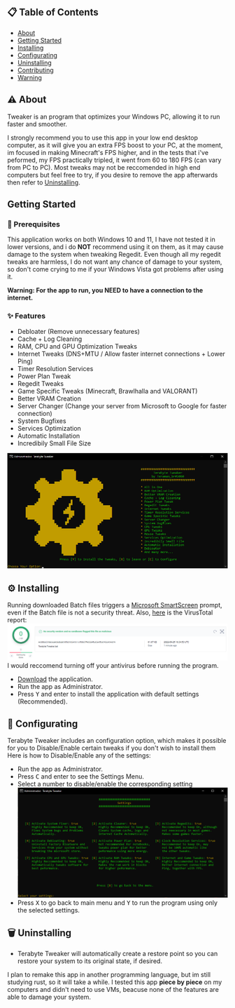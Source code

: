

## 📋 Table of Contents

- [About](#about)
- [Getting Started](#getting_started)
- [Installing](#installing)
- [Configurating](#installing)
- [Uninstalling](#uninstalling)
- [Contributing](#contributing)
- [Warning](#warning)

## ⚠️ About <a name = "about"></a>

Tweaker is an program that optimizes your Windows PC, allowing it to run faster and smoother.

I strongly recommend you to use this app in your low end desktop computer, as it will give you an extra FPS boost to your PC, at the moment, im focused in making Minecraft's FPS higher, and in the tests that i've peformed, my FPS practically tripled, it went from 60 to 180 FPS (can vary from PC to PC).
Most tweaks may not be reccomended in high end computers but feel free to try, if you desire to remove the app afterwards then refer to [Uninstalling](#uninstalling).

## Getting Started <a name = "getting_started"></a>
### 🛑 Prerequisites

This application works on both Windows 10 and 11, I have not tested it in lower versions, and i do **NOT** recommend using it on them, as it may cause damage to the system when tweaking Regedit.
Even though all my regedit tweaks are harmless, I do not want any chance of damage to your system, so don't come crying to me if your Windows Vista got problems after using it.

**Warning: For the app to run, you NEED to have a connection to the internet.**

### ✨ Features <a name = "features"></a>
- Debloater (Remove unnecessary features)
- Cache + Log Cleaning
- RAM, CPU and GPU Optimization Tweaks
- Internet Tweaks (DNS+MTU / Allow faster internet connections + Lower Ping)
- Timer Resolution Services
- Power Plan Tweak
- Regedit Tweaks
- Game Specific Tweaks (Minecraft, Brawlhalla and VALORANT)
- Better VRAM Creation
- Server Changer (Change your server from Microsoft to Google for faster connection)
- System Bugfixes
- Services Optimization
- Automatic Installation
- Incredibily Small File Size


![](https://github.com/Teramanbr/TerabyteTweaker/blob/main/images/ingles.png?raw=true)

## ⚙️ Installing <a name = "installing"></a>

Running downloaded Batch files triggers a [Microsoft SmartScreen](https://docs.microsoft.com/pt-br/windows/security/threat-protection/microsoft-defender-smartscreen/microsoft-defender-smartscreen-overview) prompt, even if the Batch file is not a security threat.
Also, [here](https://www.virustotal.com/gui/file/ec0bba5208ca4e036b4820f30205e2011cf0b07f9050ef635ecf0a295692e329?nocache=1) is the VirusTotal report:
![](https://github.com/Teramanbr/TerabyteTweaker/blob/main/images/VirusTotal.png?raw=true)
I would reccomend turning off your antivirus before running the program.

- [Download](https://github.com/AristFlip/TerTweaker/releases/download/Minecraft/TerTweaker.exe) the application.
- Run the app as Administrator.
- Press <kbd>Y</kbd> and enter to install the application with default settings (Recommended).

## 🔨 Configurating <a name = "Configurating"></a>

Terabyte Tweaker includes an configuration option, which makes it possible for you to Disable/Enable certain tweaks if you don't wish to install them
Here is how to Disable/Enable any of the settings:

- Run the app as Administrator.
- Press <kbd>C</kbd> and enter to see the Settings Menu.
- Select a number to disable/enable the corresponding setting
![](https://github.com/Teramanbr/TerabyteTweaker/blob/main/images/Settings.png?raw=true)
- Press <kbd>X</kbd> to go back to main menu and <kbd>Y</kbd> to run the program using only the selected settings.

## 🗑 Uninstalling <a name = "uninstalling"></a>

- Terabyte Tweaker will automatically create a restore point so you can restore your system to its original state, if desired.

I plan to remake this app in another programming language, but im still studying rust, so it will take a while.
I tested this app **piece by piece** on my computers and didn't need to use VMs, beacuse none of the features are able to damage your system.

